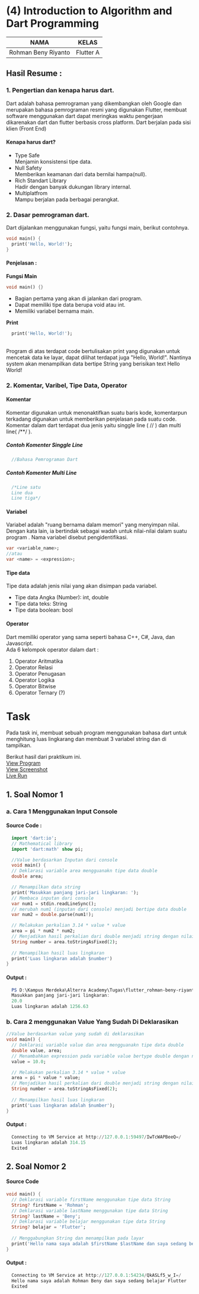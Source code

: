 # (4) Introduction to Algorithm and Dart Programming

| NAMA |  KELAS
|--|--|
| Rohman Beny Riyanto  |  Flutter A


## Hasil Resume :

### 1. Pengertian dan kenapa harus dart.
Dart adalah bahasa pemrograman yang dikembangkan oleh Google dan merupakan bahasa pemrograman resmi yang digunakan Flutter, membuat software menggunakan dart dapat meringkas waktu pengerjaan dikarenakan dart dan flutter berbasis cross platform. Dart berjalan pada sisi klien (Front End)

#### Kenapa harus dart?
- Type Safe <br> Menjamin konsistensi tipe data.
- Null Safety <br> Memberikan keamanan dari data bernilai hampa(null).
- Rich Standart Library <br> Hadir dengan banyak dukungan library internal.
- Multiplatfrom <br> Mampu berjalan pada berbagai perangkat.

### 2. Dasar pemrograman dart.
Dart dijalankan menggunakan fungsi, yaitu fungsi main, berikut contohnya.
```dart
void main() {
  print('Hello, World!');
}
```
#### Penjelasan :

**Fungsi Main**

```dart
void main() {}
```

- Bagian pertama yang akan di jalankan dari program.
- Dapat memiliki tipe data berupa void atau int.
- Memiliki variabel bernama main.


**Print**
```dart
  print('Hello, World!');
```
<br> Program di atas terdapat code bertulisakan print yang digunakan untuk mencetak data ke layar, dapat dilihat terdapat juga "Hello, World!". Nantinya system akan menampilkan data bertipe String yang berisikan text Hello World!

### 2. Komentar, Varibel, Tipe Data, Operator

#### Komentar
Komentar digunakan untuk menonaktifkan suatu baris kode, komentarpun terkadang digunakan untuk memberikan penjelasan pada suatu code. Komentar dalam dart terdapat dua jenis yaitu singgle line ( // ) dan multi line( /**/ ).


##### Contoh Komenter Singgle Line
```dart
  //Bahasa Pemrograman Dart
```


##### Contoh Komenter Multi Line
```dart
  /*Line satu
  Line dua
  Line tiga*/
```

#### Variabel
 Variabel adalah "ruang bernama dalam memori" yang menyimpan nilai. Dengan kata lain, ia bertindak sebagai wadah untuk nilai-nilai dalam suatu program . Nama variabel disebut pengidentifikasi.
 
 ```dart
var <variable_name>;
//atau
var <name> = <expression>;
```
#### Tipe data
Tipe data adalah jenis nilai yang akan disimpan pada variabel.
- Tipe data Angka (Number): int, double
- Tipe data teks: String
- Tipe data boolean: bool

#### Operator
Dart memiliki operator yang sama seperti bahasa C++, C#, Java, dan Javascript.<br>
Ada 6 kelompok operator dalam dart :
1. Operator Aritmatika
2. Operator Relasi
3. Operator Penugasan
4. Operator Logika
5. Operator Bitwise
6. Operator Ternary (?)

# Task
Pada task ini, membuat sebuah program menggunakan bahasa dart untuk menghitung luas lingkarang dan membuat 3 variabel string dan di tampilkan.

Berikut hasil dari praktikum ini.<br>
[View Program](https://github.com/RohmanBenyRiyanto/flutter_rohman-beny-riyanto/tree/main/04_Introduction%20to%20Algorithm%20and%20Dart%20Programming/praktikum/praktikum_introduction_to_algorithm_and_dart_programming/bin)<br>
[View Screenshot](https://github.com/RohmanBenyRiyanto/flutter_rohman-beny-riyanto/tree/main/04_Introduction%20to%20Algorithm%20and%20Dart%20Programming/screenshot)<br>
[Live Run](https://replit.com/@ROHMANBENYRIYAN/Luas-Lingkarang#main.dart)

## 1. Soal Nomor 1

### a. Cara 1 Menggunakan Input Console

#### Source Code :

```dart
  import 'dart:io';
  // Mathematical library
  import 'dart:math' show pi;

  //Value berdasarkan Inputan dari console
  void main() {
  // Deklarasi variable area mengguanakn tipe data double
  double area;

  // Menampilkan data string
  print('Masukkan panjang jari-jari lingkaran: ');
  // Membaca inputan dari console
  var num1 = stdin.readLineSync();
  // merubah num1 (inputan dari console) menjadi bertipe data double 
  var num2 = double.parse(num1!);

  // Melakukan perkalian 3.14 * value * value
  area = pi * num2 * num2;
  // Menjadikan hasil perkalian dari double menjadi string dengan nilai di belakang koma 2 digit
  String number = area.toStringAsFixed(2);
  
  // Menampilkan hasil luas lingkaran
  print('Luas lingkaran adalah $number')
}
```

#### Output :
```PowerShell
  PS D:\Kampus Merdeka\Alterra Academy\Tugas\flutter_rohman-beny-riyanto\04_Introduction to Algorithm and Dart Programming\praktikum\praktikum_introduction_to_algorithm_and_dart_programming\bin> dart main.dart
  Masukkan panjang jari-jari lingkaran:
  20.0
  Luas lingkaran adalah 1256.63
```

### b. Cara 2 menggunakan Value Yang Sudah Di Deklarasikan


```dart
//Value berdasarkan value yang sudah di deklarasikan
void main() {
  // Deklarasi variable value dan area mengguanakn tipe data double
  double value, area;
  // Menambahkan expression pada variable value bertype double dengan nilai 10.0
  value = 10.0;

  // Melakukan perkalian 3.14 * value * value
  area = pi * value * value;
  // Menjadikan hasil perkalian dari double menjadi string dengan nilai di belakang koma 2 digit
  String number = area.toStringAsFixed(2);
  
  // Menampilkan hasil luas lingkaran
  print('Luas lingkaran adalah $number');
}
```

#### Output :
```PowerShell
  Connecting to VM Service at http://127.0.0.1:59497/IwTcWAPBeeQ=/
  Luas lingkaran adalah 314.15
  Exited
```

## 2. Soal Nomor 2

#### Source Code
```dart
void main() {
  // Deklarasi variable firstName menggunakan tipe data String
  String? firstName = 'Rohman';
  // Deklarasi variable lastName menggunakan tipe data String
  String? lastName = 'Beny';
  // Deklarasi variable belajar menggunakan tipe data String
  String? belajar = 'Flutter';
  
  // Menggabungkan String dan menampilkan pada layar
  print('Hello nama saya adalah $firstName $lastName dan saya sedang belajar $belajar');
}
```

#### Output :
```PowerShell
  Connecting to VM Service at http://127.0.0.1:54234/QkASLf5_w_I=/
  Hello nama saya adalah Rohman Beny dan saya sedang belajar Flutter
  Exited
```
